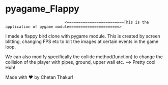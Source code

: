 # pyagame_Flappy
                              <=========================This is the application of pygame module======================>
                              
I made a flappy bird clone with pygame module.
This is created by screen blitting, changing FPS etc to blit the images at certain events in the game loop.

We can also modify specifically the collide method(function) to change the collision of the player with pipes, ground, upper wall etc. ==> Pretty cool Huh!

Made with ❤️ by Chetan Thakur!
